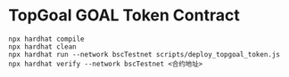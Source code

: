 # TopGoal GOAL Token Contract


```shell
npx hardhat compile
npx hardhat clean
npx hardhat run --network bscTestnet scripts/deploy_topgoal_token.js
npx hardhat verify --network bscTestnet <合约地址>
```
